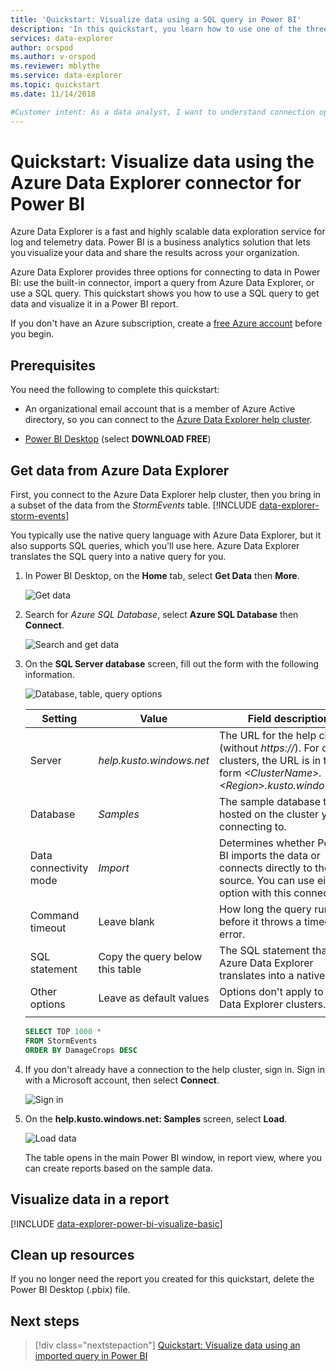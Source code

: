 ```yaml
---
title: 'Quickstart: Visualize data using a SQL query in Power BI'
description: 'In this quickstart, you learn how to use one of the three options for visualizing data in Power BI: a SQL query against an Azure Data Explorer cluster.'
services: data-explorer
author: orspod
ms.author: v-orspod
ms.reviewer: mblythe
ms.service: data-explorer
ms.topic: quickstart
ms.date: 11/14/2018

#Customer intent: As a data analyst, I want to understand connection options in Power BI so I can choose the option most appropriate to my scenario.
---
```


# Quickstart: Visualize data using the Azure Data Explorer connector for Power BI

Azure Data Explorer is a fast and highly scalable data exploration service for log and telemetry data. Power BI is a business analytics solution that lets you visualize your data and share the results across your organization.

Azure Data Explorer provides three options for connecting to data in Power BI: use the built-in connector, import a query from Azure Data Explorer, or use a SQL query. This quickstart shows you how to use a SQL query to get data and visualize it in a Power BI report.

If you don't have an Azure subscription, create a [free Azure account](https://azure.microsoft.com/free/) before you begin.

## Prerequisites

You need the following to complete this quickstart:

* An organizational email account that is a member of Azure Active directory, so you can connect to the [Azure Data Explorer help cluster](https://dataexplorer.azure.com/clusters/help/databases/samples).

* [Power BI Desktop](https://powerbi.microsoft.com/get-started/) (select **DOWNLOAD FREE**)

## Get data from Azure Data Explorer

First, you connect to the Azure Data Explorer help cluster, then you bring in a subset of the data from the *StormEvents* table. [!INCLUDE [data-explorer-storm-events](../../includes/data-explorer-storm-events.md)]

You typically use the native query language with Azure Data Explorer, but it also supports SQL queries, which you'll use here. Azure Data Explorer translates the SQL query into a native query for you.

1. In Power BI Desktop, on the **Home** tab, select **Get Data** then **More**.

    ![Get data](media/power-bi-sql-query/get-data-more.png)

1. Search for *Azure SQL Database*, select **Azure SQL Database** then **Connect**.

    ![Search and get data](media/power-bi-sql-query/search-get-data.png)

1. On the **SQL Server database** screen, fill out the form with the following information.

    ![Database, table, query options](media/power-bi-sql-query/database-table-query.png)

    **Setting** | **Value** | **Field description**
    |---|---|---|
    | Server | *help.kusto.windows.net* | The URL for the help cluster (without *https://*). For other clusters, the URL is in the form *\<ClusterName\>.\<Region\>.kusto.windows.net*. |
    | Database | *Samples* | The sample database that is hosted on the cluster you're connecting to. |
    | Data connectivity mode | *Import* | Determines whether Power BI imports the data or connects directly to the data source. You can use either option with this connector. |
    | Command timeout | Leave blank | How long the query runs before it throws a timeout error. |
    | SQL statement | Copy the query below this table | The SQL statement that Azure Data Explorer translates into a native query. |
    | Other options | Leave as default values | Options don't apply to Azure Data Explorer clusters. |
    | | | |

    ```SQL
    SELECT TOP 1000 *
    FROM StormEvents
    ORDER BY DamageCrops DESC
    ```

1. If you don't already have a connection to the help cluster, sign in. Sign in with a Microsoft account, then select **Connect**.

    ![Sign in](media/power-bi-sql-query/sign-in.png)

1. On the **help.kusto.windows.net: Samples** screen, select **Load**.

    ![Load data](media/power-bi-sql-query/load-data.png)

    The table opens in the main Power BI window, in report view, where you can create reports based on the sample data.

## Visualize data in a report

[!INCLUDE [data-explorer-power-bi-visualize-basic](../../includes/data-explorer-power-bi-visualize-basic.md)]

## Clean up resources

If you no longer need the report you created for this quickstart, delete the Power BI Desktop (.pbix) file.

## Next steps

> [!div class="nextstepaction"]
> [Quickstart: Visualize data using an imported query in Power BI](power-bi-connector.md)